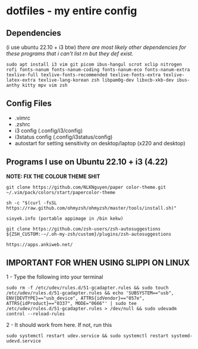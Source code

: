 # dotfiles - my entire config

## Dependencies
(i use ubuntu 22.10 + i3 btw)
*there are most likely other dependencies for these programs that i can't list rn but they def exist.*
```
sudo apt install i3 vim git picom ibus-hangul scrot xclip nitrogen rofi fonts-nanum fonts-nanum-coding fonts-nanum-eco fonts-nanum-extra texlive-full texlive-fonts-recommended texlive-fonts-extra texlive-latex-extra texlive-lang-korean zsh libpam0g-dev libxcb-xkb-dev ibus-anthy kitty mpv vim zsh 
```


## Config Files
- .vimrc
- .zshrc
- i3 config (.config/i3/config)
- i3status config (.config/i3status/config)
- autostart for setting sensitivity on desktop/laptop (x220 and desktop)

## Programs I use on Ubuntu 22.10 + i3 (4.22)
**NOTE: FIX THE COLOUR THEME SHIT**
```
git clone https://github.com/NLKNguyen/paper color-theme.git ~/.vim/pack/colors/start/papercolor-theme
```
```
sh -c "$(curl -fsSL https://raw.github.com/ohmyzsh/ohmyzsh/master/tools/install.sh)"
```
```
sioyek.info (portable appimage in /bin kekw)
```

```
git clone https://github.com/zsh-users/zsh-autosuggestions ${ZSH_CUSTOM:-~/.oh-my-zsh/custom}/plugins/zsh-autosuggestions
```
```
https://apps.ankiweb.net/
```



## IMPORTANT FOR WHEN USING SLIPPI ON LINUX

1 - Type the following into your terminal
```
sudo rm -f /etc/udev/rules.d/51-gcadapter.rules && sudo touch /etc/udev/rules.d/51-gcadapter.rules && echo 'SUBSYSTEM=="usb", ENV{DEVTYPE}=="usb_device", ATTRS{idVendor}=="057e", ATTRS{idProduct}=="0337", MODE="0666"' | sudo tee /etc/udev/rules.d/51-gcadapter.rules > /dev/null && sudo udevadm control --reload-rules
```

2 - It should work from here. If not, run this

```
sudo systemctl restart udev.service && sudo systemctl restart systemd-udevd.service
```
